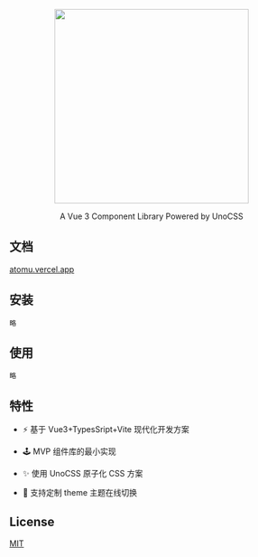 <p align="center">
  <img width="344px" src="https://user-images.githubusercontent.com/26575685/199277758-7f7293ae-a1c7-47fe-a8bf-9bad6a36b350.png" />
</p>

<p align="center">A Vue 3 Component Library Powered by UnoCSS</p>

## 文档

[atomu.vercel.app](https://atomu.vercel.app/)

## 安装

```
略
```

## 使用

```vue
略
```

## 特性

- ⚡ 基于 Vue3+TypesSript+Vite 现代化开发方案

- 🕹 MVP 组件库的最小实现

- ✨ 使用 UnoCSS 原子化 CSS 方案

- 🌈 支持定制 theme 主题在线切换

## License

[MIT](https://choosealicense.com/licenses/mit/)

